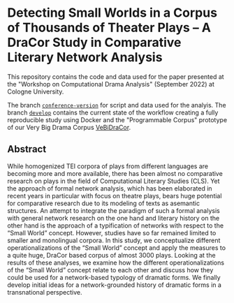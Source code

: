 # Detecting Small Worlds in a Corpus of Thousands of Theater Plays – A DraCor Study in Comparative Literary Network Analysis

This repository contains the code and data used for the paper presented at the "Workshop on Computational Drama Analysis" (September 2022) at Cologne University.

The branch [`conference-version`](https://github.com/dracor-org/small-world-paper/tree/conference-version) for script and data used for the analyis. The branch [`develop`](https://github.com/dracor-org/small-world-paper/tree/develop) contains the current state of the workflow creating a fully reproducible study using Docker and the "Programmable Corpus" prototype of our Very Big Drama Corpus [VeBiDraCor](https://github.com/dracor-org/vebidracor).

## Abstract

While homogenized TEI corpora of plays from different languages are becoming more and more available, there has been almost no comparative research on plays in the field of Computational Literary Studies (CLS). Yet the approach of formal network analysis, which has been elaborated in recent years in particular with focus on theatre plays, bears huge potential for comparative research due to its modeling of texts as asemantic structures. An attempt to integrate the paradigm of such a formal analysis with general network research on the one hand and literary history on the other hand is the approach of a typification of networks with respect to the “Small World” concept. However, studies have so far remained limited to smaller and monolingual corpora. In this study, we conceptualize different operationalizations of the “Small World” concept and apply the measures to a quite huge, DraCor based corpus of almost 3000 plays. Looking at the results of these analyses, we examine how the different operationalizations of the “Small World” concept relate to each other and discuss how they could be used for a network-based typology of dramatic forms. We finally develop initial ideas for a network-grounded history of dramatic forms in a transnational perspective.

